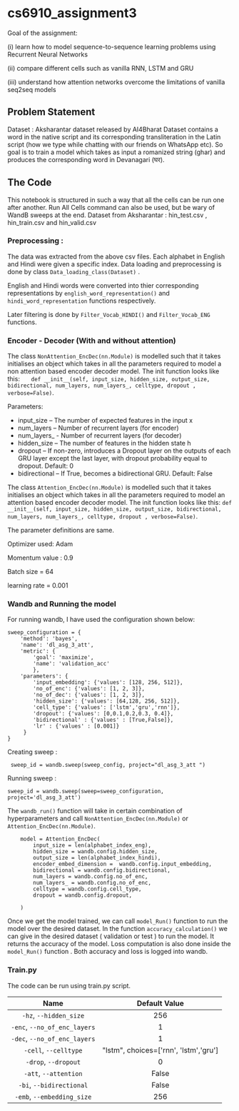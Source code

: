 # cs6910_assignment3
Goal of the assignment:

(i) learn how to model sequence-to-sequence learning problems using Recurrent Neural Networks

(ii) compare different cells such as vanilla RNN, LSTM and GRU 

(iii) understand how attention networks overcome the limitations of vanilla seq2seq models

## Problem Statement
Dataset :  Aksharantar dataset released by AI4Bharat
Dataset contains a word in the native script and its corresponding transliteration in the Latin script (how we type while chatting with our friends on WhatsApp etc). 
So goal is to train a model which takes as input a romanized string (ghar) and produces the corresponding word in Devanagari (घर). 

## The Code
This notebook is structured in such a way that all the cells can be run one after another. Run All Cells command can also be used, but be wary of WandB sweeps at the end.
Dataset from Aksharantar : hin_test.csv , hin_train.csv and hin_valid.csv

### Preprocessing :
The data was extracted from the above csv files. Each alphabet in English and Hindi were given a specific index. Data loading and preprocessing is done by class `Data_loading_class(Dataset)` . 

English and Hindi words were converted into thier corresponding representations by `english_word_representation()` and `hindi_word_representation` functions respectively. 

Later filtering is done by `Filter_Vocab_HINDI()` and `Filter_Vocab_ENG` functions.

### Encoder - Decoder (With and without attention)
The class `NonAttention_EncDec(nn.Module)` is modelled such that it takes initialises an object which takes in all the parameters required to model a non attention based encoder decoder model. The init function looks like this: `    def __init__(self, input_size, hidden_size, output_size, bidirectional, num_layers, num_layers_, celltype, dropout , verbose=False) `.

Parameters:
- input_size – The number of expected features in the input x
- num_layers – Number of recurrent layers (for encoder)
- num_layers_ - Number of recurrent layers (for decoder)
- hidden_size – The number of features in the hidden state h
- dropout – If non-zero, introduces a Dropout layer on the outputs of each GRU layer except the last layer, with dropout probability equal to dropout. Default: 0
- bidirectional – If True, becomes a bidirectional GRU. Default: False

The class `Attention_EncDec(nn.Module)` is modelled such that it takes initialises an object which takes in all the parameters required to model an attention based encoder decoder model. The init function looks like this: ` def __init__(self, input_size, hidden_size, output_size, bidirectional, num_layers, num_layers_, celltype, dropout , verbose=False) `.

The parameter definitions are same.

Optimizer used: Adam

Momentum value : 0.9

Batch size = 64

learning rate = 0.001



### Wandb and Running the model

For running wandb, I have used the configuration shown below:
```
sweep_configuration = {
    'method': 'bayes',
    'name': 'dl_asg_3_att',
    'metric': {
        'goal': 'maximize', 
        'name': 'validation_acc'
        },
    'parameters': {
        'input_embedding': {'values': [128, 256, 512]},
        'no_of_enc': {'values': [1, 2, 3]},
        'no_of_dec': {'values': [1, 2, 3]},
        'hidden_size': {'values': [64,128, 256, 512]},
        'cell_type': {'values': ['lstm','gru','rnn']},
        'dropout': {'values': [0,0.1,0.2,0.3, 0.4]},
        'bidirectional' : {'values' : [True,False]},
        'lr' : {'values' : [0.001]}
     }
}
```
Creating sweep :

` sweep_id = wandb.sweep(sweep_config, project="dl_asg_3_att ")`  

Running sweep : 

`sweep_id = wandb.sweep(sweep=sweep_configuration, project='dl_asg_3_att')`

The `wandb_run()` function will take in certain combination of hyperparameters and call `NonAttention_EncDec(nn.Module)` or `Attention_EncDec(nn.Module)`. 

```
    model = Attention_EncDec(   
        input_size = len(alphabet_index_eng),
        hidden_size = wandb.config.hidden_size, 
        output_size = len(alphabet_index_hindi),
        encoder_embed_dimension =  wandb.config.input_embedding, 
        bidirectional = wandb.config.bidirectional,
        num_layers = wandb.config.no_of_enc,
        num_layers_ = wandb.config.no_of_enc,
        celltype = wandb.config.cell_type, 
        dropout = wandb.config.dropout, 

    )
```
Once we get the model trained, we can call `model_Run()` function to run the model over the desired dataset. In the function `accuracy_calculation()` we can give in the desired dataset ( validation or test ) to run the model. It returns the accuracy of the model. Loss computation is also done inside the `model_Run()` function . Both accuracy and loss is logged into wandb. 

### Train.py
The code can be run using train.py script.


| Name | Default Value | 
| :---: | :-------------: | 
| `-hz`, `--hidden_size` | 256 |
| `-enc`, `--no_of_enc_layers` | 1 |
| `-dec`, `--no_of_enc_layers` | 1 |
| `-cell`, `--celltype` | "lstm", choices=['rnn', 'lstm','gru'] |
| `-drop`, `--dropout` | 0 |
| `-att`, `--attention` | False |
| `-bi`, `--bidirectional` | False |
| `-emb`, `--embedding_size` | 256 |



